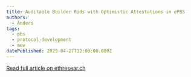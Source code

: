 ```yaml
---
title: Auditable Builder Bids with Optimistic Attestations in ePBS
authors:
  - Anders
tags:
  - pbs
  - protocol-development
  - mev
datePublished: 2025-04-27T12:00:00.000Z
---
```


[Read full article on ethresear.ch](https://ethresear.ch/t/auditable-builder-bids-with-optimistic-attestations-in-epbs/22224)
